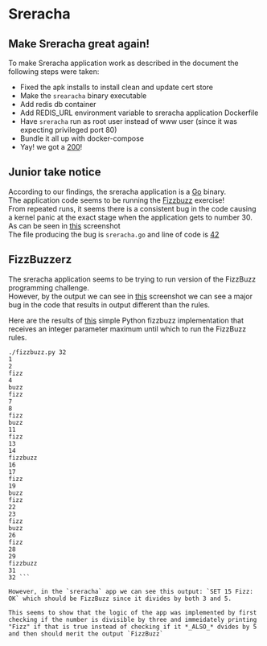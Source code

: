 # Sreracha

## Make Sreracha great again!

To make Sreracha application work as described in the document the following steps were taken:

- Fixed the apk installs to install clean and update cert store
- Make the `srearacha` binary executable
- Add redis db container
- Add REDIS_URL environment variable to sreracha application Dockerfile
- Have `sreracha` run as root user instead of www user (since it was expecting privileged port 80)
- Bundle it all up with docker-compose
- Yay! we got a [200]("/q_is_for_query.png")!

## Junior take notice

According to our findings, the sreracha application is a [Go]("https://golang.org/") binary.  
The application code seems to be running the [Fizzbuzz]("https://www.tomdalling.com/blog/software-design/fizzbuzz-in-too-much-detail/") exercise!  
From repeated runs, it seems there is a consistent bug in the code causing a kernel panic at the exact stage when the application gets to number 30.  
As can be seen in [this]("/tuboencabulate.png") screenshot  
The file producing the bug is `sreracha.go` and line of code is [42]("https://en.wikipedia.org/wiki/Phrases_from_The_Hitchhiker%27s_Guide_to_the_Galaxy#The_number_42")  

## FizzBuzzerz

The sreracha application seems to be trying to run version of the FizzBuzz programming challenge.  
However, by the output we can see in [this]("/tuboencabulate.png") screenshot we can see a major bug in the code that results in output different than the rules.  
  
Here are the results of [this]("/fizzbuzz.py") simple Python fizzbuzz implementation that receives an integer parameter maximum until which to run the FizzBuzz rules.

```
./fizzbuzz.py 32
1
2
fizz
4
buzz
fizz
7
8
fizz
buzz
11
fizz
13
14
fizzbuzz
16
17
fizz
19
buzz
fizz
22
23
fizz
buzz
26
fizz
28
29
fizzbuzz
31
32 ```
  
However, in the `sreracha` app we can see this output: `SET 15 Fizz: OK` which should be FizzBuzz since it divides by both 3 and 5.  

This seems to show that the logic of the app was implemented by first checking if the number is divisible by three and immeidately printing "Fizz" if that is true instead of checking if it *_ALSO_* dvides by 5 and then should merit the output `FizzBuzz`